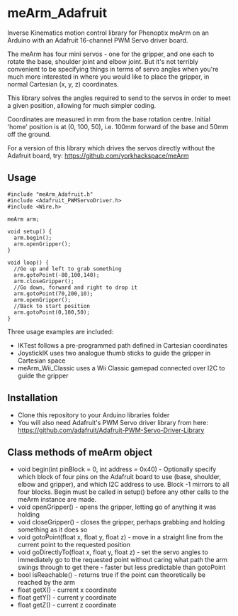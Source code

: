 meArm_Adafruit
==============

Inverse Kinematics motion control library for Phenoptix meArm on an Arduino with an Adafruit 16-channel PWM Servo driver board.

The meArm has four mini servos - one for the gripper, and one each to rotate the base, shoulder joint and elbow joint.  But it's not terribly convenient to be specifying things in terms of servo angles when you're much more interested in where you would like to place the gripper, in normal Cartesian (x, y, z) coordinates.

This library solves the angles required to send to the servos in order to meet a given position, allowing for much simpler coding.

Coordinates are measured in mm from the base rotation centre.  Initial 'home' position is at (0, 100, 50), i.e. 100mm forward of the base and 50mm off the ground.

For a version of this library which drives the servos directly without the Adafruit board, try: https://github.com/yorkhackspace/meArm

Usage
-----

```
#include "meArm_Adafruit.h"
#include <Adafruit_PWMServoDriver.h>
#include <Wire.h>

meArm arm;

void setup() {
  arm.begin();
  arm.openGripper();
}

void loop() {
  //Go up and left to grab something
  arm.gotoPoint(-80,100,140); 
  arm.closeGripper();
  //Go down, forward and right to drop it
  arm.gotoPoint(70,200,10);
  arm.openGripper();
  //Back to start position
  arm.gotoPoint(0,100,50);
}
```

Three usage examples are included:
* IKTest follows a pre-programmed path defined in Cartesian coordinates
* JoystickIK uses two analogue thumb sticks to guide the gripper in Cartesian space
* meArm_Wii_Classic uses a Wii Classic gamepad connected over I2C to guide the gripper

Installation
------------
* Clone this repository to your Arduino libraries folder
* You will also need Adafruit's PWM Servo driver library from here: https://github.com/adafruit/Adafruit-PWM-Servo-Driver-Library

Class methods of meArm object
-----------------------------
* void begin(int pinBlock = 0, int address = 0x40) - Optionally specify which block of four pins on the Adafruit board to use (base, shoulder, elbow and gripper), and which I2C address to use.  Block -1 mirrors to all four blocks.  Begin must be called in setup() before any other calls to the meArm instance are made.
* void openGripper() - opens the gripper, letting go of anything it was holding
* void closeGripper() - closes the gripper, perhaps grabbing and holding something as it does so
* void gotoPoint(float x, float y, float z) - move in a straight line from the current point to the requested position
* void goDirectlyTo(float x, float y, float z) - set the servo angles to immediately go to the requested point without caring what path the arm swings through to get there - faster but less predictable than gotoPoint
* bool isReachable() - returns true if the point can theoretically be reached by the arm
* float getX() - current x coordinate
* float getY() - current y coordinate
* float getZ() - current z coordinate
